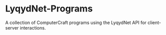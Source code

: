 LyqydNet-Programs
=================

A collection of ComputerCraft programs using the LyqydNet API for client-server interactions.